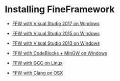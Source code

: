 Installing FineFramework
=================


* [FFW with Visual Studio 2017 on Windows](md_doc_markdown_tutorial-install-visualstudio-2017.html)

* [FFW with Visual Studio 2015 on Windows](md_doc_markdown_tutorial-install-visualstudio-2015.html)

* [FFW with Visual Studio 2013 on Windows](md_doc_markdown_tutorial-install-visualstudio-2013.html)

* [FFW with CodeBlocks + MinGW on Windows](md_doc_markdown_tutorial-install-codeblocks.html)

* [FFW with GCC on Linux](md_doc_markdown_tutorial-install-linux.html)

* [FFW with Clang on OSX](md_doc_markdown_tutorial-install-osx.html) 




